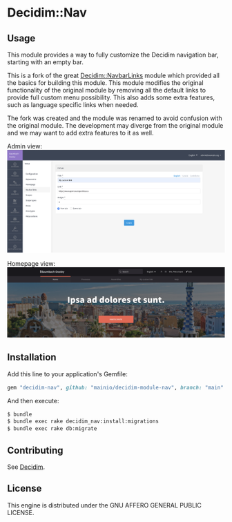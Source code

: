 # Decidim::Nav

## Usage

This module provides a way to fully customize the Decidim navigation bar,
starting with an empty bar.

This is a fork of the great [Decidim::NavbarLinks](https://github.com/OpenSourcePolitics/decidim-module-navbar_links)
module which provided all the basics for building this module. This module
modifies the original functionality of the original module by removing all the
default links to provide full custom menu possibility. This also adds some extra
features, such as language specific links when needed.

The fork was created and the module was renamed to avoid confusion with the
original module. The development may diverge from the original module and we may
want to add extra features to it as well.

Admin view:
![Admin view](docs/admin.png)

Homepage view:
![Home view](docs/home.png)

## Installation

Add this line to your application's Gemfile:

```ruby
gem "decidim-nav", github: "mainio/decidim-module-nav", branch: "main"
```

And then execute:

```bash
$ bundle
$ bundle exec rake decidim_nav:install:migrations
$ bundle exec rake db:migrate
```

## Contributing

See [Decidim](https://github.com/decidim/decidim).

## License

This engine is distributed under the GNU AFFERO GENERAL PUBLIC LICENSE.
